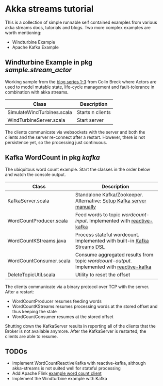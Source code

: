 # Akka streams tutorial #

This is a collection of simple runnable self contained examples from various akka streams docs, tutorials and blogs. 
Two more complex examples are worth mentioning:
* Windturbine Example
* Apache Kafka Example


## Windturbine Example in pkg _sample.stream_actor_ ##
Working sample from the [blog series 1-3](http://blog.colinbreck.com/integrating-akka-streams-and-akka-actors-part-iv/ "Blog 4")
 from Colin Breck where Actors are used to model mutable state, life-cycle management and fault-tolerance in combination with akka streams.

| Class                     | Description     |
| -------------------       |-----------------|
| SimulateWindTurbines.scala| Starts n clients|
| WindTurbineServer.scala   | Start server    |

 The clients communicate via websockets with the server and both the clients and the server re-connect after a restart.
 However, there is not persistence yet, so the processing just continuous.


## Kafka WordCount in pkg _kafka_ ##
The ubiquitous word count example. Start the classes in the order below and watch the console output.

| Class               | Description      |
| ------------------- |-----------------|
| KafkaServer.scala| Standalone Kafka/Zookeeper. Alternative: [Setup Kafka server manually](https://kafka.apache.org/quickstart "Instruction")  
| WordCountProducer.scala   | Feed words to topic _wordcount-input_. Implemented with [reactive-kafka](https://github.com/akka/reactive-kafka "Doc")      |
| WordCountKStreams.java   | Process stateful wordcount. Implemented with built-in [Kafka Streams DSL](https://kafka.apache.org/documentation/streams "Doc")        |
| WordCountConsumer.scala   | Consume aggregated results from topic _wordcount-output_. Implemented with [reactive-kafka](https://github.com/akka/reactive-kafka "Doc")    |
| DeleteTopicUtil.scala   | Utility to reset the offset    | 

The clients communicate via a binary protocol over TCP with the server. After a restart:
* WordCountProducer resumes feeding words
* WordCountKStreams resumes processing words at the stored offset and thus keeping the state
* WordCountConsumer resumes at the stored offset

Shutting down the KafkaServer results in reporting all of the clients that the Broker is not available anymore.
After the KafkaServer is restarted, the clients are able to resume. 

## TODOs ##
* Implement WordCountReactiveKafka with reactive-kafka, although akka-streams is not suited well for stateful processing 
* Add Apache Flink [example word count client](https://github.com/mkuthan/example-flink-kafka/blob/master/src/main/scala/example/flink/FlinkExample.scala "Example") 
* Implement the Windturbine example with Kafka 
